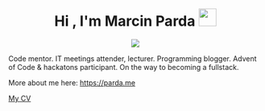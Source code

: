 
<h1 align="center">Hi , I'm Marcin Parda <img src="https://media.giphy.com/media/hvRJCLFzcasrR4ia7z/giphy.gif" width="35"></h1>
<p align="center">
  <a href="https://github.com/DenverCoder1/readme-typing-svg"><img src="https://readme-typing-svg.herokuapp.com?lines=Senior+Frontend+Developer;Gen+AI,+Next.js,+Typescript+Enthusiast&center=true&width=500&height=50"></a>
</p>
<p>
Code mentor. IT meetings attender, lecturer. Programming blogger. Advent of Code & hackatons participant. On the way to becoming a fullstack.

More about me here: https://parda.me

[My CV](https://www.linkedin.com/posts/mapocock_ts-53-as-const-activity-7135604338453839872-B6Xk?utm_source=share&utm_medium=member_desktop)
